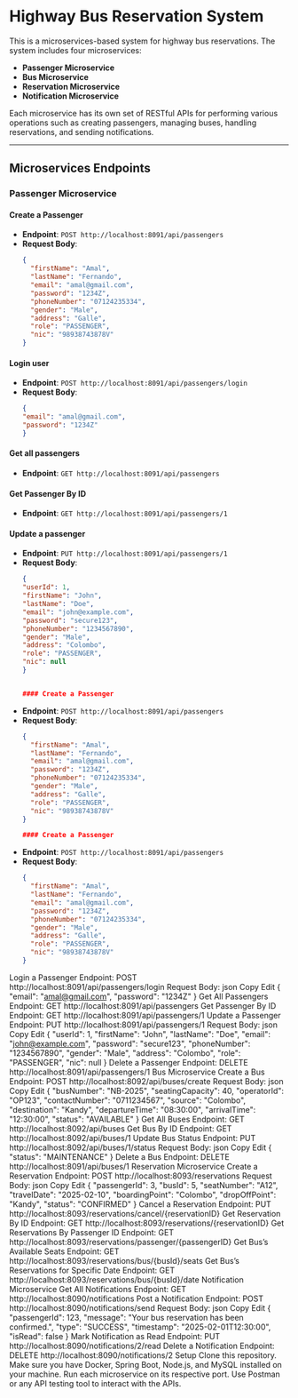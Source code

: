 # Highway Bus Reservation System

This is a microservices-based system for highway bus reservations. The system includes four microservices:

- **Passenger Microservice**
- **Bus Microservice**
- **Reservation Microservice**
- **Notification Microservice**

Each microservice has its own set of RESTful APIs for performing various operations such as creating passengers, managing buses, handling reservations, and sending notifications.

---

## Microservices Endpoints

### Passenger Microservice

#### Create a Passenger
- **Endpoint**: `POST http://localhost:8091/api/passengers`
- **Request Body**:
  ```json
  {
    "firstName": "Amal",
    "lastName": "Fernando",
    "email": "amal@gmail.com",
    "password": "1234Z",
    "phoneNumber": "07124235334",
    "gender": "Male",
    "address": "Galle",
    "role": "PASSENGER",
    "nic": "98938743878V"
  }

#### Login user
- **Endpoint**: `POST http://localhost:8091/api/passengers/login`
- **Request Body**:
  ```json
  {
  "email": "amal@gmail.com",
  "password": "1234Z"
  }


#### Get all passengers
- **Endpoint**: `GET http://localhost:8091/api/passengers`

#### Get Passenger By ID
- **Endpoint**: `GET http://localhost:8091/api/passengers/1`

#### Update a passenger
- **Endpoint**: `PUT http://localhost:8091/api/passengers/1`
- **Request Body**:
  ```json
  {
  "userId": 1,
  "firstName": "John",
  "lastName": "Doe",
  "email": "john@example.com",
  "password": "secure123",
  "phoneNumber": "1234567890",
  "gender": "Male",
  "address": "Colombo",
  "role": "PASSENGER",
  "nic": null
  }


  #### Create a Passenger
- **Endpoint**: `POST http://localhost:8091/api/passengers`
- **Request Body**:
  ```json
  {
    "firstName": "Amal",
    "lastName": "Fernando",
    "email": "amal@gmail.com",
    "password": "1234Z",
    "phoneNumber": "07124235334",
    "gender": "Male",
    "address": "Galle",
    "role": "PASSENGER",
    "nic": "98938743878V"
  }

  #### Create a Passenger
- **Endpoint**: `POST http://localhost:8091/api/passengers`
- **Request Body**:
  ```json
  {
    "firstName": "Amal",
    "lastName": "Fernando",
    "email": "amal@gmail.com",
    "password": "1234Z",
    "phoneNumber": "07124235334",
    "gender": "Male",
    "address": "Galle",
    "role": "PASSENGER",
    "nic": "98938743878V"
  }
  
Login a Passenger
Endpoint: POST http://localhost:8091/api/passengers/login
Request Body:
json
Copy
Edit
{
  "email": "amal@gmail.com",
  "password": "1234Z"
}
Get All Passengers
Endpoint: GET http://localhost:8091/api/passengers
Get Passenger By ID
Endpoint: GET http://localhost:8091/api/passengers/1
Update a Passenger
Endpoint: PUT http://localhost:8091/api/passengers/1
Request Body:
json
Copy
Edit
{
  "userId": 1,
  "firstName": "John",
  "lastName": "Doe",
  "email": "john@example.com",
  "password": "secure123",
  "phoneNumber": "1234567890",
  "gender": "Male",
  "address": "Colombo",
  "role": "PASSENGER",
  "nic": null
}
Delete a Passenger
Endpoint: DELETE http://localhost:8091/api/passengers/1
Bus Microservice
Create a Bus
Endpoint: POST http://localhost:8092/api/buses/create
Request Body:
json
Copy
Edit
{
  "busNumber": "NB-2025",
  "seatingCapacity": 40,
  "operatorId": "OP123",
  "contactNumber": "0711234567",
  "source": "Colombo",
  "destination": "Kandy",
  "departureTime": "08:30:00",
  "arrivalTime": "12:30:00",
  "status": "AVAILABLE"
}
Get All Buses
Endpoint: GET http://localhost:8092/api/buses
Get Bus By ID
Endpoint: GET http://localhost:8092/api/buses/1
Update Bus Status
Endpoint: PUT http://localhost:8092/api/buses/1/status
Request Body:
json
Copy
Edit
{
  "status": "MAINTENANCE"
}
Delete a Bus
Endpoint: DELETE http://localhost:8091/api/buses/1
Reservation Microservice
Create a Reservation
Endpoint: POST http://localhost:8093/reservations
Request Body:
json
Copy
Edit
{
  "passengerId": 3,
  "busId": 5,
  "seatNumber": "A12",
  "travelDate": "2025-02-10",
  "boardingPoint": "Colombo",
  "dropOffPoint": "Kandy",
  "status": "CONFIRMED"
}
Cancel a Reservation
Endpoint: PUT http://localhost:8093/reservations/cancel/{reservationID}
Get Reservation By ID
Endpoint: GET http://localhost:8093/reservations/{reservationID}
Get Reservations By Passenger ID
Endpoint: GET http://localhost:8093/reservations/passenger/{passengerID}
Get Bus’s Available Seats
Endpoint: GET http://localhost:8093/reservations/bus/{busId}/seats
Get Bus’s Reservations for Specific Date
Endpoint: GET http://localhost:8093/reservations/bus/{busId}/date
Notification Microservice
Get All Notifications
Endpoint: GET http://localhost:8090/notifications
Post a Notification
Endpoint: POST http://localhost:8090/notifications/send
Request Body:
json
Copy
Edit
{
  "passengerId": 123,
  "message": "Your bus reservation has been confirmed.",
  "type": "SUCCESS",
  "timestamp": "2025-02-01T12:30:00",
  "isRead": false
}
Mark Notification as Read
Endpoint: PUT http://localhost:8090/notifications/2/read
Delete a Notification
Endpoint: DELETE http://localhost:8090/notifications/2
Setup
Clone this repository.
Make sure you have Docker, Spring Boot, Node.js, and MySQL installed on your machine.
Run each microservice on its respective port.
Use Postman or any API testing tool to interact with the APIs.
